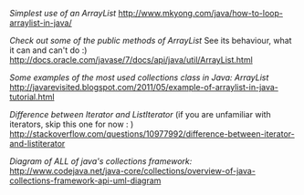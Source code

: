 *Simplest use of an ArrayList*
http://www.mkyong.com/java/how-to-loop-arraylist-in-java/

*Check out some of the public methods of ArrayList*
See its behaviour, what it can and can't do :)  
http://docs.oracle.com/javase/7/docs/api/java/util/ArrayList.html

*Some examples of the most used collections class in Java: ArrayList*
http://javarevisited.blogspot.com/2011/05/example-of-arraylist-in-java-tutorial.html

*Difference between Iterator and ListIterator* (if you are unfamiliar with iterators, skip this one for now : )
http://stackoverflow.com/questions/10977992/difference-between-iterator-and-listiterator

*Diagram of ALL of java's collections framework:*
http://www.codejava.net/java-core/collections/overview-of-java-collections-framework-api-uml-diagram

